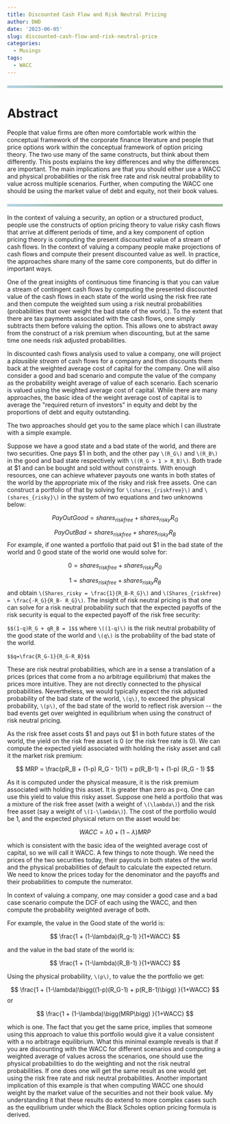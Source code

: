```yaml
---
title: Discounted Cash Flow and Risk Neutral Pricing
author: DWD
date: '2023-06-05'
slug: discounted-cash-flow-and-risk-neutral-price
categories:
  - Musings
tags:
  - WACC
---
```


![](images/pagebreak6.png)

# Abstract
People that value firms are often more comfortable work within the conceptual framework of the corporate finance literature and people that price options work within the conceptual framework of option pricing theory.  The two use many of the same constructs, but think about them differently.  This posts explains the key differences and why the differences are important.  The main implications are that you should either use a WACC and physical probabilities or the risk free rate and risk neutral probability to value across multiple scenarios. Further, when computing the WACC one should be using the market value of debt and equity, not their book values.

![](images/pagebreak6.png)

In the context of valuing a security, an option or a structured product, people use the constructs of option pricing theory to value risky cash flows that arrive at different periods of time, and a key component of option pricing theory is computing the present discounted value of a stream of cash flows.  In the context of valuing a company people make projections of cash flows and compute their present discounted value as well.  In practice, the approaches share many of the same core components, but do differ in important ways.

One of the great insights of continuous time financing is that you can value a stream of contingent cash flows by computing the presented discounted value of the cash flows in each state of the world using the risk free rate and then compute the weighted sum using a risk neutral probabilities (probabilities that over weight the bad state of the world.).  To the extent that there are tax payments associated with the cash flows, one simply subtracts them before valuing the option. This allows one to abstract away from the construct of a risk premium when discounting, but at the same time one needs risk adjusted probabilities.

In discounted cash flows analysis used to value a company, one will project a _plausible stream_ of cash flows for a company and then discounts them back at the weighted average cost of capital for the company.  One will also consider a good and bad scenario and compute the value of the company as the probability weight average of value of each scenario.  Each scenario is valued using the weighted average cost of capital.  While there are many approaches, the basic idea of the weight average cost of capital is to average the "required return of investors" in equity and debt by the proportions of debt and equity outstanding.

The two approaches should get you to the same place which I can illustrate with a simple example.

Suppose we have a good state and a bad state of the world, and there are two securities. One pays \$1 in both, and the other pay `\(R_G\)` and `\(R_B\)` in the good and bad state respectively with `\((R_G > 1 > R_B)\)`.  Both trade at \$1 and can be bought and sold without constraints. With enough resources, one can achieve whatever payouts one wants in both states of the world by the appropriate mix of the risky and risk free assets.  One can construct a portfolio of that by solving for `\(shares_{riskfree}\)` and `\(shares_{risky}\)` in the system of two equations and two unknowns below:


$$ PayOutGood =  shares_{riskfree} + shares_{risky}R_G$$

$$ PayOutBad =  shares_{riskfree} + shares_{risky}R_B$$
For example, if one wanted a portfolio that paid out $1 in the bad state of the world and 0 good state of the world one would solve for:

$$ 0 =  shares_{riskfree} + shares_{risky}R_G$$

$$ 1 =  shares_{riskfree} + shares_{risky}R_B$$
and obtain `\(Shares_risky = \frac{1}{R_B-R_G}\)` and `\(Shares_{riskfree} = \frac{-R_G}{R_B- R_G}\)`. 
The insight of risk neutral pricing is that one can solve for a risk neutral probability such that the expected payoffs of the risk security is equal to the expected payoff of the risk free security:

`$$(1-q)R_G + qR_B = 1$$`
where `\((1-q)\)` is the risk neutral probability of the good state of the world and `\(q\)` is the probability of the bad state of the world.

`$$q=\frac{R_G-1}{R_G-R_B}$$`

These are risk neutral probabilities, which are in a sense a translation of a prices (prices that come from a no arbitrage equilibrium) that makes the prices more intuitive.  They are not directly connected to the physical probabilities.  Nevertheless, we would typically expect the risk adjusted probability of the bad state of the world, `\(q\)`, to exceed the physical probability, `\(p\)`, of the bad state of the world to reflect risk aversion -- the bad events get over weighted in equilibrium when using the construct of risk neutral pricing.

As the risk free asset costs \$1 and pays out \$1 in both future states of the world, the yield on the risk free asset is 0 (or the risk free rate is 0). We can compute the expected yield associated with holding the risky asset and call it the market risk premium:

$$ MRP = \frac{pR_B + (1-p) R_G - 1}{1} = p(R_B-1) + (1-p) (R_G - 1) $$  

As it is computed under the physical measure, it is the risk premium associated with holding this asset.  It is greater than zero as p<q. One can use this yield to value this risky asset.  Suppose one held a portfolio that was a mixture of the risk free asset (with a weight of `\(\lambda\)`) and the risk free asset (say a weight of `\(1-\lambda\)`). The cost of the portfolio would be 1, and the expected physical return on the asset would be:

$$ WACC = \lambda0 + (1-\lambda)MRP$$

which is consistent with the basic idea of the weighted average cost of capital, so we will call it WACC.  A few things to note though.  We need the prices of the two securities today, their payouts in both states of the world and the physical probabilities of default to calculate the expected return.  We need to know the prices today for the denominator and the payoffs and their probabilities to compute the numerator.  

In context of valuing a company, one may consider a good case and a bad case scenario compute the DCF of each using the WACC, and then compute the probability weighted average of both. 

For example, the value in the Good state of the world is:

$$ \frac{1 + (1-\lambda)(R_g-1) }{1+WACC}  $$

and the value in the bad state of the world is:

$$ \frac{1 + (1-\lambda)(R_B-1) }{1+WACC}  $$

Using the physical probability, `\(p\)`, to value the the portfolio we get:


$$ \frac{1 + (1-\lambda)\bigg((1-p)(R_G-1) + p(R_B-1)\bigg) }{1+WACC}  $$
or 

$$ \frac{1 + (1-\lambda)\bigg(MRP\bigg) }{1+WACC}  $$

which is one.  The fact that you get the same price, implies that someone using this approach to value this portfolio would give it a value consistent with a no arbitrage equilibrium.  What this minimal example reveals is that if you are discounting with the WACC for different scenarios and computing a weighted average of values across the scenarios, one should use the physical probabilities to do the weighting and not the risk neutral probabilities. If one does one will get the same result as one would get using the risk free rate and risk neutral probabilities.  Another important implication of this example is that when computing WACC one should weight by the market value of the securities and not their book value. My understanding it that these results do extend to more complex cases such as the equilibrium under which the Black Scholes option pricing formula is derived.


